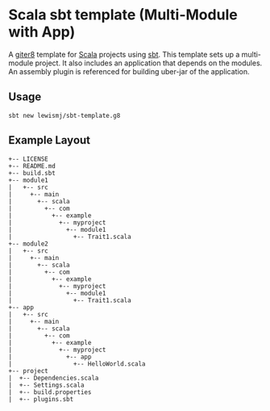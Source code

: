 # Scala sbt template (Multi-Module with App)

A [giter8][1] template for [Scala][2] projects using [sbt][3].
This template sets up a multi-module project. It also includes an application that depends on the modules. 
An assembly plugin is referenced for building uber-jar of the application.

## Usage

```sbt new lewismj/sbt-template.g8```

## Example Layout

~~~
+-- LICENSE
+-- README.md
+-- build.sbt
+-- module1
|   +-- src
|     +-- main
|       +-- scala
|         +-- com
|           +-- example
|             +-- myproject
|               +-- module1
|                 +-- Trait1.scala
+-- module2
|   +-- src
|     +-- main
|       +-- scala
|         +-- com
|           +-- example
|             +-- myproject
|               +-- module1
|                 +-- Trait1.scala
+-- app
|   +-- src
|     +-- main
|       +-- scala
|         +-- com
|           +-- example
|             +-- myproject
|               +-- app
|                 +-- HelloWorld.scala
+-- project
|  +-- Dependencies.scala
|  +-- Settings.scala
|  +-- build.properties
|  +-- plugins.sbt
~~~

[1]: https://github.com/n8han/giter8
[2]: http://www.scala-lang.org/
[3]: http://github.com/harrah/xsbt/

